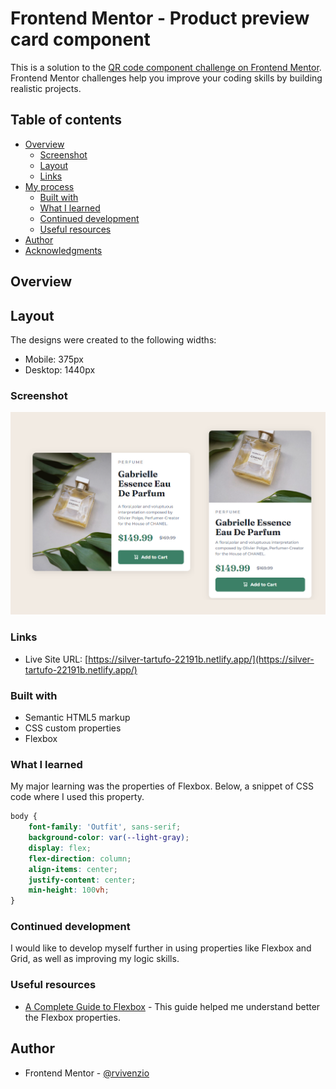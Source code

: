 
# Frontend Mentor - Product preview card component

This is a solution to the [QR code component challenge on Frontend Mentor](https://www.frontendmentor.io/challenges/product-preview-card-component-GO7UmttRfa). Frontend Mentor challenges help you improve your coding skills by building realistic projects. 

## Table of contents

- [Overview](#overview)
  - [Screenshot](#screenshot)
  - [Layout](#Layout)
  - [Links](#links)
- [My process](#my-process)
  - [Built with](#built-with)
  - [What I learned](#what-i-learned)
  - [Continued development](#continued-development)
  - [Useful resources](#useful-resources)
- [Author](#author)
- [Acknowledgments](#acknowledgments)


## Overview

## Layout

The designs were created to the following widths:

- Mobile: 375px
- Desktop: 1440px

### Screenshot
![](images/screenshot.png)

### Links
- Live Site URL: [https://silver-tartufo-22191b.netlify.app/](https://silver-tartufo-22191b.netlify.app/)

### Built with

- Semantic HTML5 markup
- CSS custom properties
- Flexbox

### What I learned
My major learning was the properties of Flexbox. Below, a snippet of CSS code where I used this property.
 
```css
body {
    font-family: 'Outfit', sans-serif;
    background-color: var(--light-gray);
    display: flex;
    flex-direction: column;
    align-items: center;
    justify-content: center;
    min-height: 100vh;
}
```

### Continued development
I would like to develop myself further in using properties like Flexbox and Grid, as well as improving my logic skills.

### Useful resources
- [A Complete Guide to Flexbox](https://css-tricks.com/snippets/css/a-guide-to-flexbox/) - This guide helped me understand better the Flexbox properties.

## Author
- Frontend Mentor - [@rvivenzio](https://www.frontendmentor.io/profile/rvivenzio)
